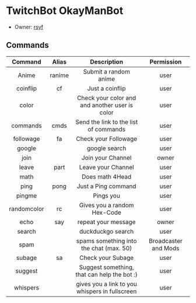# TwitchBot OkayManBot



* Owner: [rsyf](https://www.twitch.tv/rsyf)

        
        
        

        
## Commands
        
| Command  | Alias  | Description  | Permission |
|:-----------:|:-----------:|:------------:|:------:|
 | Anime | ranime | Submit a random anime | user 
 | coinflip | cf | Just a coinflip  | user 
 | color |  | Check your color and and another user is color | user 
 | commands | cmds | Send the link to the list of commands  | user 
 | followage | fa | Check your Followage | user 
 | google |  | google search | user 
 | join |  | Join your Channel | owner  
 | leave |  part | Leave your Channel | user 
 | math |  | Does math 4Head | user  
 | ping | pong | Just a Ping command | user 
 | pingme |  | Pings you | user 
 | randomcolor | rc | Gives you a random Hex-Code | user 
 | echo | say | repeat your message | owner
 | search |  | duckduckgo search | user 
 | spam |  | spams something into the chat (max. 50) | Broadcaster and Mods  
 | subage | sa | Check your Subage | user 
 | suggest |  | Suggest something, that can help the bot :) | user 
 | whispers |  | gives you a link to you whispers in fullscreen | user 

